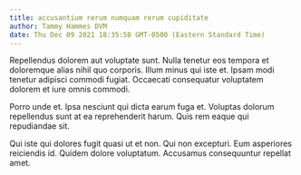 ```yaml
---
title: accusantium rerum numquam rerum cupiditate
author: Tammy Hammes DVM
date: Thu Dec 09 2021 18:35:58 GMT-0500 (Eastern Standard Time)
---
```

Repellendus dolorem aut voluptate sunt. Nulla tenetur eos tempora et doloremque alias nihil quo corporis. Illum minus qui iste et. Ipsam modi tenetur adipisci commodi fugiat. Occaecati consequatur voluptatem dolorem et iure omnis commodi.

 Porro unde et. Ipsa nesciunt qui dicta earum fuga et. Voluptas dolorum repellendus sunt at ea reprehenderit harum. Quis rem eaque qui repudiandae sit.

 Qui iste qui dolores fugit quasi ut et non. Qui non excepturi. Eum asperiores reiciendis id. Quidem dolore voluptatum. Accusamus consequuntur repellat amet.